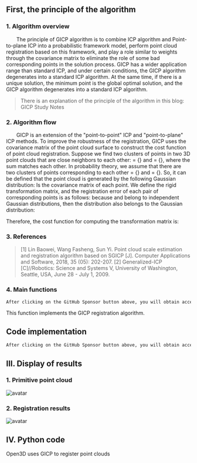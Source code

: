 ##  First, the principle of the algorithm 

###  1. Algorithm overview 

  The principle of GICP algorithm is to combine ICP algorithm and Point-to-plane ICP into a probabilistic framework model, perform point cloud registration based on this framework, and play a role similar to weights through the covariance matrix to eliminate the role of some bad corresponding points in the solution process. GICP has a wider application range than standard ICP, and under certain conditions, the GICP algorithm degenerates into a standard ICP algorithm. At the same time, if there is a unique solution, the minimum point is the global optimal solution, and the GICP algorithm degenerates into a standard ICP algorithm. 

>  There is an explanation of the principle of the algorithm in this blog: GICP Study Notes 

###  2. Algorithm flow 

  GICP is an extension of the "point-to-point" ICP and "point-to-plane" ICP methods. To improve the robustness of the registration, GICP uses the covariance matrix of the point cloud surface to construct the cost function of point cloud registration. Suppose we find two clusters of points in two 3D point clouds that are close neighbors to each other: = {} and = {}, where the sum matches each other. In probability theory, we assume that there are two clusters of points corresponding to each other = {} and = {}. So, it can be defined that the point cloud is generated by the following Gaussian distribution: Is the covariance matrix of each point. We define the rigid transformation matrix, and the registration error of each pair of corresponding points is as follows: because and belong to independent Gaussian distributions, then the distribution also belongs to the Gaussian distribution:  

Therefore, the cost function for computing the transformation matrix is:  

###  3. References 

>  [1] Lin Baowei, Wang Fasheng, Sun Yi. Point cloud scale estimation and registration algorithm based on SGICP [J]. Computer Applications and Software, 2018, 35 (05): 202-207. [2] Generalized-ICP [C]//Robotics: Science and Systems V, University of Washington, Seattle, USA, June 28 - July 1, 2009. 

###  4. Main functions 

 ```python  
After clicking on the GitHub Sponsor button above, you will obtain access permissions to my private code repository ( https://github.com/slowlon/my_code_bar ) to view this blog code. By searching the code number of this blog, you can find the code you need, code number is: 2024020309574552154
 ```  
This function implements the GICP registration algorithm. 

##  Code implementation 

 ```python  
After clicking on the GitHub Sponsor button above, you will obtain access permissions to my private code repository ( https://github.com/slowlon/my_code_bar ) to view this blog code. By searching the code number of this blog, you can find the code you need, code number is: 2024020309574552154
 ```  
##  III. Display of results 

###  1. Primitive point cloud 

![avatar]( 53b984cf1b1f40cbb1bef4511d1be69f.png) 

###  2. Registration results 

![avatar]( 181f81a265c14aebaeb160c125cc7f3d.png) 

##  IV. Python code 

Open3D uses GICP to register point clouds 

